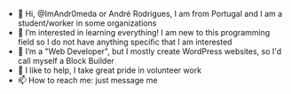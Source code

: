 - 👋 Hi, @ImAndr0meda or André Rodrigues, I am from Portugal and I am a student/worker in some organizations
- 👀 I’m interested in learning everything! I am new to this programming field so I do not have anything specific that I am interested
- 🌱 I’m a "Web Developer", but I mostly create WordPress websites, so I'd call myself a Block Builder
- 💞️ I like to help, I take great pride in volunteer work
- 📫 How to reach me: just message me

<!---
ImAndr0meda/ImAndr0meda is a ✨ special ✨ repository because its `README.md` (this file) appears on your GitHub profile.
You can click the Preview link to take a look at your changes.
--->
